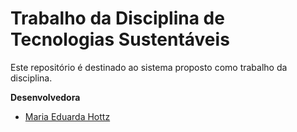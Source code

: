 # Trabalho da Disciplina de Tecnologias Sustentáveis

Este repositório é destinado ao sistema proposto como trabalho da disciplina.

**Desenvolvedora**

- [Maria Eduarda Hottz](https://github.com/mehottz/)